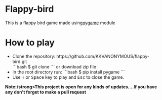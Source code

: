 # Flappy-bird
This is a flappy bird game made using<a href="https://www.pygame.org/news">pygame</a> module
# How to play
<ul>
  <li>Clone the repository: https://github.com/KKVANONYMOUS/flappy-bird.git <br>
    ```bash
    $ git clone 
    ```
    or download zip file
    <li>In the root directory run:
      ```bash
      $ pip install pygame
      ```
      <li>Use <kbd>&uarr;</kbd> or <kbd>Space</kbd> key to play and <kbd>Esc</kbd> to close the game.
</ul>
<strong>Note:/strong>This project is open for any kinds of updates....If you have any don't forget to make a pull request
